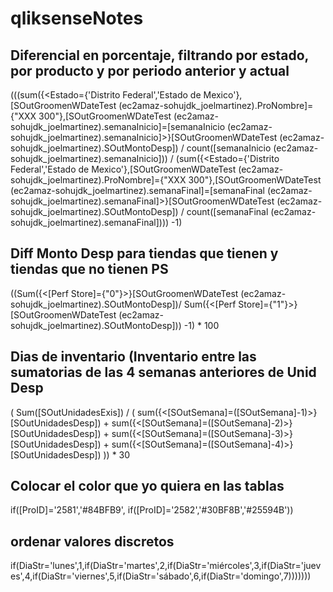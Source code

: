 # qliksenseNotes

## Diferencial en porcentaje, filtrando por estado, por producto y por periodo anterior y actual 
(((sum({<Estado={'Distrito Federal','Estado de Mexico'},[SOutGroomenWDateTest (ec2amaz-sohujdk_joelmartinez).ProNombre]={"XXX 300"},[SOutGroomenWDateTest (ec2amaz-sohujdk_joelmartinez).semanaInicio]=[semanaInicio (ec2amaz-sohujdk_joelmartinez).semanaInicio]>}[SOutGroomenWDateTest (ec2amaz-sohujdk_joelmartinez).SOutMontoDesp])
/
count([semanaInicio (ec2amaz-sohujdk_joelmartinez).semanaInicio]))
/
(sum({<Estado={'Distrito Federal','Estado de Mexico'},[SOutGroomenWDateTest (ec2amaz-sohujdk_joelmartinez).ProNombre]={"XXX 300"},[SOutGroomenWDateTest (ec2amaz-sohujdk_joelmartinez).semanaFinal]=[semanaFinal (ec2amaz-sohujdk_joelmartinez).semanaFinal]>}[SOutGroomenWDateTest (ec2amaz-sohujdk_joelmartinez).SOutMontoDesp])
/
count([semanaFinal (ec2amaz-sohujdk_joelmartinez).semanaFinal])))
-1)


## Diff Monto Desp para tiendas que tienen y tiendas que no tienen PS
((Sum({<[Perf Store]={"0"}>}[SOutGroomenWDateTest (ec2amaz-sohujdk_joelmartinez).SOutMontoDesp])/
Sum({<[Perf Store]={"1"}>}[SOutGroomenWDateTest (ec2amaz-sohujdk_joelmartinez).SOutMontoDesp]))
-1)
*
100

## Dias de inventario (Inventario entre las sumatorias de las 4 semanas anteriores de Unid Desp

(
Sum([SOutUnidadesExis])
/
(
sum({<[SOutSemana]=([SOutSemana]-1)>}[SOutUnidadesDesp])
+
sum({<[SOutSemana]=([SOutSemana]-2)>}[SOutUnidadesDesp])
+
sum({<[SOutSemana]=([SOutSemana]-3)>}[SOutUnidadesDesp])
+
sum({<[SOutSemana]=([SOutSemana]-4)>}[SOutUnidadesDesp])
))
*
30

## Colocar el color que yo quiera en las tablas
if([ProID]='2581','#84BFB9',
if([ProID]='2582','#30BF8B','#25594B'))


## ordenar valores discretos 
if(DiaStr='lunes',1,if(DiaStr='martes',2,if(DiaStr='miércoles',3,if(DiaStr='jueves',4,if(DiaStr='viernes',5,if(DiaStr='sábado',6,if(DiaStr='domingo',7)))))))

